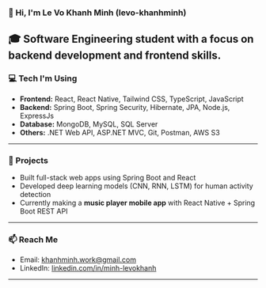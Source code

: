 ### 👋 Hi, I'm Le Vo Khanh Minh (levo-khanhminh)
🎓 Software Engineering student with a focus on **backend development** and  **frontend skills**.
---
### 💻 Tech I'm Using
- **Frontend:** React, React Native, Tailwind CSS, TypeScript, JavaScript  
- **Backend:** Spring Boot, Spring Security, Hibernate, JPA, Node.js, ExpressJs 
- **Database:** MongoDB, MySQL, SQL Server  
- **Others:** .NET Web API, ASP.NET MVC, Git, Postman, AWS S3
---
### 🚀 Projects
- Built full-stack web apps using Spring Boot and React  
- Developed deep learning models (CNN, RNN, LSTM) for human activity detection  
- Currently making a **music player mobile app** with React Native + Spring Boot REST API
---
### 📫 Reach Me

- Email: khanhminh.work@gmail.com 
- LinkedIn: [linkedin.com/in/minh-levokhanh](https://www.linkedin.com/in/minh-le-b238b232a/)
---

